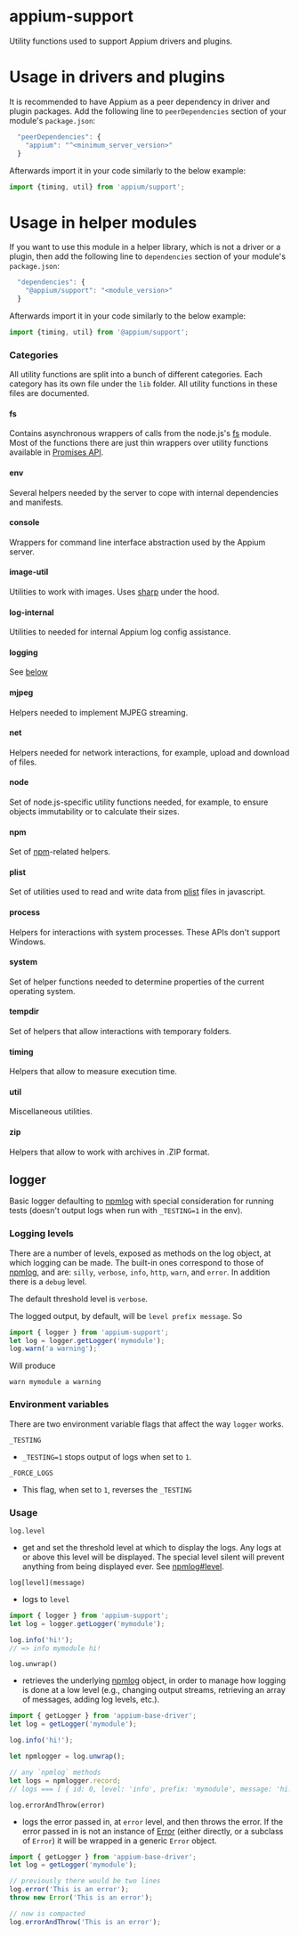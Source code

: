 # appium-support

Utility functions used to support Appium drivers and plugins.

# Usage in drivers and plugins

It is recommended to have Appium as a peer dependency in driver and plugin packages.
Add the following line to `peerDependencies` section of your module's `package.json`:

```js
  "peerDependencies": {
    "appium": "^<minimum_server_version>"
  }
```

Afterwards import it in your code similarly to the below example:

```js
import {timing, util} from 'appium/support';
```

# Usage in helper modules

If you want to use this module in a helper library, which is not a driver or a plugin,
then add the following line to `dependencies` section of your module's `package.json`:

```js
  "dependencies": {
    "@appium/support": "<module_version>"
  }
```

Afterwards import it in your code similarly to the below example:

```js
import {timing, util} from '@appium/support';
```

### Categories

All utility functions are split into a bunch of different categories. Each category has its own file under the `lib` folder. All utility functions in these files are documented.

#### fs

Contains asynchronous wrappers of calls from the node.js's [fs](https://nodejs.org/api/fs.html) module. Most of the functions there are just thin wrappers over utility functions available in [Promises API](https://nodejs.org/api/fs.html#promises-api).

#### env

Several helpers needed by the server to cope with internal dependencies and manifests.

#### console

Wrappers for command line interface abstraction used by the Appium server.

#### image-util

Utilities to work with images. Uses [sharp](https://github.com/lovell/sharp) under the hood.

#### log-internal

Utilities to needed for internal Appium log config assistance.

#### logging

See [below](#logger)

#### mjpeg

Helpers needed to implement MJPEG streaming.

#### net

Helpers needed for network interactions, for example, upload and download of files.

#### node

Set of node.js-specific utility functions needed, for example, to ensure objects immutability or to calculate their sizes.

#### npm

Set of [npm](https://en.wikipedia.org/wiki/Npm_(software))-related helpers.

#### plist

Set of utilities used to read and write data from [plist](https://en.wikipedia.org/wiki/Property_List) files in javascript.

#### process

Helpers for interactions with system processes. These APIs don't support Windows.

#### system

Set of helper functions needed to determine properties of the current operating system.

#### tempdir

Set of helpers that allow interactions with temporary folders.

#### timing

Helpers that allow to measure execution time.

#### util

Miscellaneous utilities.

#### zip

Helpers that allow to work with archives in .ZIP format.


## logger

Basic logger defaulting to [npmlog](https://github.com/npm/npmlog) with special consideration for running
tests (doesn't output logs when run with `_TESTING=1` in the env).

### Logging levels

There are a number of levels, exposed as methods on the log object, at which logging can be made. The built-in ones correspond to those of [npmlog](https://github.com/npm/npmlog#loglevelprefix-message-), and are:
`silly`, `verbose`, `info`, `http`, `warn`, and `error`. In addition there is a `debug` level.

The default threshold level is `verbose`.

The logged output, by default, will be `level prefix message`. So

```js
import { logger } from 'appium-support';
let log = logger.getLogger('mymodule');
log.warn('a warning');`
```

Will produce

```shell
warn mymodule a warning
```

### Environment variables

There are two environment variable flags that affect the way `logger` works.

`_TESTING`

- `_TESTING=1` stops output of logs when set to `1`.

`_FORCE_LOGS`

- This flag, when set to `1`, reverses the `_TESTING`


### Usage

`log.level`

- get and set the threshold level at which to display the logs. Any logs at or above this level will be displayed. The special level silent will prevent anything from being displayed ever. See [npmlog#level](https://github.com/npm/npmlog#loglevel).

`log[level](message)`

- logs to `level`
```js
import { logger } from 'appium-support';
let log = logger.getLogger('mymodule');

log.info('hi!');
// => info mymodule hi!
```

`log.unwrap()`

- retrieves the underlying [npmlog](https://github.com/npm/npmlog) object, in order to manage how logging is done at a low level (e.g., changing output streams, retrieving an array of messages, adding log levels, etc.).

```js
import { getLogger } from 'appium-base-driver';
let log = getLogger('mymodule');

log.info('hi!');

let npmlogger = log.unwrap();

// any `npmlog` methods
let logs = npmlogger.record;
// logs === [ { id: 0, level: 'info', prefix: 'mymodule', message: 'hi!', messageRaw: [ 'hi!' ] }]
```

`log.errorAndThrow(error)`

- logs the error passed in, at `error` level, and then throws the error. If the error passed in is not an instance of [Error](https://nodejs.org/api/errors.html#errors_class_error) (either directly, or a subclass of `Error`) it will be wrapped in a generic `Error` object.

```js
import { getLogger } from 'appium-base-driver';
let log = getLogger('mymodule');

// previously there would be two lines
log.error('This is an error');
throw new Error('This is an error');

// now is compacted
log.errorAndThrow('This is an error');
```
